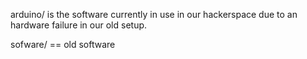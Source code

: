 arduino/ is the software currently in use in our hackerspace due to an hardware failure in our old setup.

sofware/ == old software
